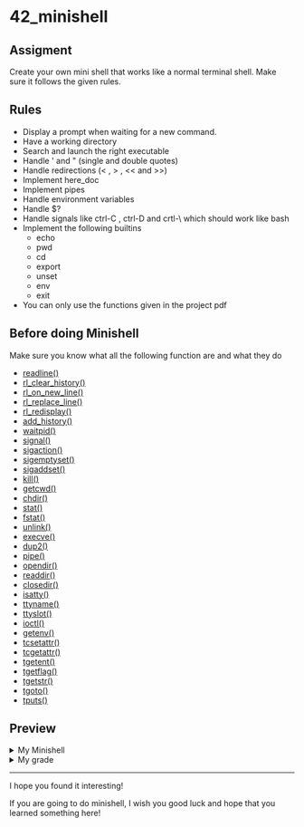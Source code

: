 # 42_minishell

## Assigment

Create your own mini shell that works like a normal terminal shell. Make sure it follows the given rules.

## Rules

  - Display a prompt when waiting for a new command.
  - Have a working directory
  - Search and launch the right executable
  - Handle ' and "  (single and double quotes)
  - Handle redirections (< , > , << and >>)
  - Implement here_doc
  - Implement pipes
  - Handle environment variables
  - Handle $?
  - Handle signals like ctrl-C , ctrl-D and crtl-\ which should work like bash
  - Implement the following builtins
    - echo 
    - pwd 
    - cd 
    - export 
    - unset
    - env
    - exit
  - You can only use the functions given in the project pdf
    
## Before doing Minishell

Make sure you know what all the following function are and what they do

  - <a href="https://man7.org/linux/man-pages/man3/readline.3.html">readline()</a> 
  - <a href="https://man7.org/linux/man-pages/man/rl_clear_history.html">rl_clear_history()</a> 
  - <a href="https://man7.org/linux/man-pages/man/rl_on_new_line.html">rl_on_new_line()</a>
  - <a href="https://man7.org/linux/man-pages/man/rl_replace_line.html">rl_replace_line()</a>
  - <a href="https://man7.org/linux/man-pages/man/rl_redisplay.html">rl_redisplay()</a>
  - <a href="https://man7.org/linux/man-pages/man/add_history.html">add_history()</a> 
  - <a href="https://man7.org/linux/man-pages/man/waitpid.html">waitpid()</a> 
  - <a href="https://man7.org/linux/man-pages/man/signal.html">signal()</a> 
  - <a href="https://man7.org/linux/man-pages/man/sigaction.html">sigaction()</a> 
  - <a href="https://man7.org/linux/man-pages/man/sigemptyset.html">sigemptyset()</a> 
  - <a href="https://man7.org/linux/man-pages/man/sigaddset.html">sigaddset()</a> 
  - <a href="https://man7.org/linux/man-pages/man/kill.html">kill()</a>
  - <a href="https://man7.org/linux/man-pages/man/getcwd.html">getcwd()</a>
  - <a href="https://man7.org/linux/man-pages/man/chdir.html">chdir()</a>
  - <a href="https://man7.org/linux/man-pages/man/stat.html">stat()</a> 
  - <a href="https://man7.org/linux/man-pages/man/fstat.html">fstat()</a> 
  - <a href="https://man7.org/linux/man-pages/man/unlink.html">unlink()</a> 
  - <a href="https://man7.org/linux/man-pages/man/execve.html">execve()</a> 
  - <a href="https://man7.org/linux/man-pages/man/dup2.html">dup2()</a> 
  - <a href="https://man7.org/linux/man-pages/man/pipe.html">pipe()</a> 
  - <a href="https://man7.org/linux/man-pages/man/opendir.html">opendir()</a>
  - <a href="https://man7.org/linux/man-pages/man/readdir.html">readdir()</a>
  - <a href="https://man7.org/linux/man-pages/man/closedir.html">closedir()</a>
  - <a href="https://man7.org/linux/man-pages/man/isatty.html">isatty()</a> 
  - <a href="https://man7.org/linux/man-pages/man/ttyname.html">ttyname()</a> 
  - <a href="https://man7.org/linux/man-pages/man/ttyslot.html">ttyslot()</a> 
  - <a href="https://man7.org/linux/man-pages/man/ioctl.html">ioctl()</a>
  - <a href="https://man7.org/linux/man-pages/man/getenv.html">getenv()</a> 
  - <a href="https://man7.org/linux/man-pages/man/tcsetattr.html">tcsetattr()</a> 
  - <a href="https://man7.org/linux/man-pages/man/tcgetattr.html">tcgetattr()</a>
  - <a href="https://man7.org/linux/man-pages/man/tgetent.html">tgetent()</a>
  - <a href="https://man7.org/linux/man-pages/man/tgetflag.html">tgetflag()</a>
  - <a href="https://man7.org/linux/man-pages/man/tgetstr.html">tgetstr()</a> 
  - <a href="https://man7.org/linux/man-pages/man/tgoto.html">tgoto()</a> 
  - <a href="https://man7.org/linux/man-pages/man/tputs.html">tputs()</a> 
  
  ## Preview

<details><summary>My Minishell</summary>
  
Coming soon
  
</details>

<details><summary>My grade</summary>
  
Coming soon
  
</details>

<hr>

I hope you found it interesting!

If you are going to do minishell, I wish you good luck and hope that you learned something here!
